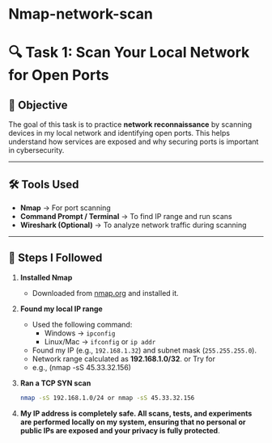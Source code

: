 # Nmap-network-scan
# 🔍 Task 1: Scan Your Local Network for Open Ports  

## 📌 Objective  
The goal of this task is to practice **network reconnaissance** by scanning devices in my local network and identifying open ports. This helps understand how services are exposed and why securing ports is important in cybersecurity.  

---

## 🛠 Tools Used  
- **Nmap** → For port scanning  
- **Command Prompt / Terminal** → To find IP range and run scans  
- **Wireshark (Optional)** → To analyze network traffic during scanning  

---

## 📖 Steps I Followed  

1. **Installed Nmap**  
   - Downloaded from [nmap.org](https://nmap.org/download) and installed it.  

2. **Found my local IP range**  
   - Used the following command:  
     - Windows → `ipconfig`  
     - Linux/Mac → `ifconfig` or `ip addr`  
   - Found my IP (e.g., `192.168.1.32`) and subnet mask (`255.255.255.0`).  
   - Network range calculated as **192.168.1.0/32**.  or Try for 
   - e.g., (nmap -sS 45.33.32.156) 

3. **Ran a TCP SYN scan**  
   ```bash
   nmap -sS 192.168.1.0/24 or nmap -sS 45.33.32.156
4. **My IP address is completely safe. All scans, tests, and experiments are performed locally on my system, ensuring that no personal or public IPs are exposed and your privacy is fully protected**.
